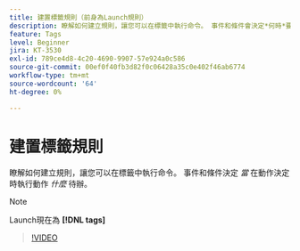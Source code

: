 ```yaml
---
title: 建置標籤規則（前身為Launch規則）
description: 瞭解如何建立規則，讓您可以在標籤中執行命令。 事件和條件會決定*何時*要做事，而動作會決定*要做什麼。
feature: Tags
level: Beginner
jira: KT-3530
exl-id: 789ce4d8-4c20-4690-9907-57e924a0c586
source-git-commit: 00ef0f40fb3d82f0c06428a35c0e402f46ab6774
workflow-type: tm+mt
source-wordcount: '64'
ht-degree: 0%

---
```


# 建置標籤規則

瞭解如何建立規則，讓您可以在標籤中執行命令。 事件和條件決定 *當* 在動作決定時執行動作 *什麼* 待辦。

>[!NOTE]
>
> Launch現在為 **[!DNL tags]**

>[!VIDEO](https://video.tv.adobe.com/v/28730/?learn=on)

